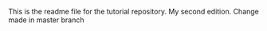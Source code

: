 This is the readme file for the tutorial repository.
My second edition.
Change made in master branch